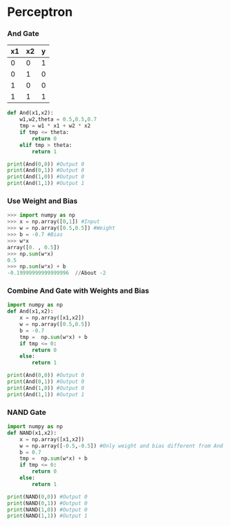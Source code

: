 # Perceptron
### And Gate
| x1 | x2 |  y  |
|-|-|-|
| 0 | 0 |  1  |
| 0 | 1 |  0  |
| 1 | 0 |  0  |
| 1 | 1 |  1  |
```python
def And(x1,x2):
    w1,w2,theta = 0.5,0.5,0.7
    tmp = w1 * x1 + w2 * x2
    if tmp <= theta:
        return 0
    elif tmp > theta:
        return 1

print(And(0,0)) #Output 0
print(And(0,1)) #Output 0
print(And(1,0)) #Output 0
print(And(1,1)) #Output 1
```

### Use Weight and Bias
```python
>>> import numpy as np
>>> x = np.array([0,1]) #Input
>>> w = np.array([0.5,0.5]) #Weight
>>> b = -0.7 #Bias
>>> w*x
array([0. , 0.5])
>>> np.sum(w*x)
0.5
>>> np.sum(w*x) + b
-0.19999999999999996  //About -2
```

### Combine And Gate with Weights and Bias
```python
import numpy as np
def And(x1,x2):
    x = np.array([x1,x2])
    w = np.array([0.5,0.5])
    b = -0.7
    tmp =  np.sum(w*x) + b
    if tmp <= 0:
        return 0
    else:
        return 1

print(And(0,0)) #Output 0
print(And(0,1)) #Output 0
print(And(1,0)) #Output 0
print(And(1,1)) #Output 1
```

### NAND Gate
```python
import numpy as np
def NAND(x1,x2):
    x = np.array([x1,x2])
    w = np.array([-0.5,-0.5]) #Only weight and bias different from And gate
    b = 0.7
    tmp =  np.sum(w*x) + b
    if tmp <= 0:
        return 0
    else:
        return 1

print(NAND(0,0)) #Output 0
print(NAND(0,1)) #Output 0
print(NAND(1,0)) #Output 0
print(NAND(1,1)) #Output 1
```
